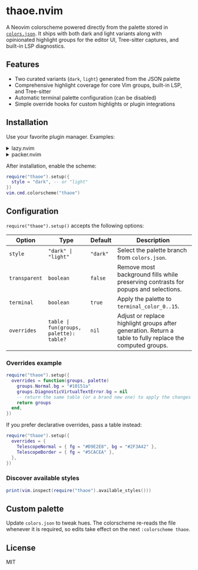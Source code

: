 # thaoe.nvim

A Neovim colorscheme powered directly from the palette stored in [`colors.json`](./colors.json). It ships with both dark and light variants along with opinionated highlight groups for the editor UI, Tree-sitter captures, and built-in LSP diagnostics.

## Features

- Two curated variants (`dark`, `light`) generated from the JSON palette
- Comprehensive highlight coverage for core Vim groups, built-in LSP, and Tree-sitter
- Automatic terminal palette configuration (can be disabled)
- Simple override hooks for custom highlights or plugin integrations

## Installation

Use your favorite plugin manager. Examples:

<details>
<summary>lazy.nvim</summary>

```lua
{
  "awa/thaoe.nvim",
  config = function()
    require("thaoe").setup({
      style = "dark",
    })
    vim.cmd.colorscheme("thaoe")
  end,
}
```
</details>

<details>
<summary>packer.nvim</summary>

```lua
use({
  "awa/thaoe.nvim",
  config = function()
    require("thaoe").setup({
      style = "dark",
    })
    vim.cmd.colorscheme("thaoe")
  end,
})
```
</details>

After installation, enable the scheme:

```lua
require("thaoe").setup({
  style = "dark", -- or "light"
})
vim.cmd.colorscheme("thaoe")
```

## Configuration

`require("thaoe").setup()` accepts the following options:

| Option | Type | Default | Description |
| --- | --- | --- | --- |
| `style` | `"dark" \| "light"` | `"dark"` | Select the palette branch from `colors.json`. |
| `transparent` | `boolean` | `false` | Remove most background fills while preserving contrasts for popups and selections. |
| `terminal` | `boolean` | `true` | Apply the palette to `terminal_color_0..15`. |
| `overrides` | `table \| fun(groups, palette): table?` | `nil` | Adjust or replace highlight groups after generation. Return a table to fully replace the computed groups. |

### Overrides example

```lua
require("thaoe").setup({
  overrides = function(groups, palette)
    groups.Normal.bg = "#10151a"
    groups.DiagnosticVirtualTextError.bg = nil
    -- return the same table (or a brand new one) to apply the changes
    return groups
  end,
})
```

If you prefer declarative overrides, pass a table instead:

```lua
require("thaoe").setup({
  overrides = {
    TelescopeNormal = { fg = "#D9E2E8", bg = "#2F3A42" },
    TelescopeBorder = { fg = "#5CACEA" },
  },
})
```

### Discover available styles

```lua
print(vim.inspect(require("thaoe").available_styles()))
```

## Custom palette

Update `colors.json` to tweak hues. The colorscheme re-reads the file whenever it is required, so edits take effect on the next `:colorscheme thaoe`.

## License

MIT

